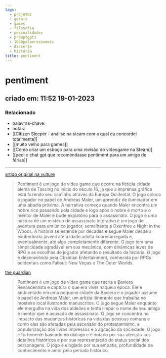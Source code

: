 ```yaml
---
tags:
  - projetos
  - gerais
  - games
  - filosofia
  - pessoalidades
  - promptgpt3
  - 1000palavrasoumais
  - disserte
  - história
title: pentiment
---
```


# pentiment

## criado em: 11:52 19-01-2023

### Relacionado

- palavras-chave: 
- notas: 
- [[Citizen Sleeper - análise na steam com a qual eu concordei totalmente]]
- [[muito velho para games]]
- [[Como criar um esboço para uma revisão do videogame na Steam]]
- [[pedi o chat gpt que recomendasse pentiment para um amigo de férias]]
---

[artigo original na vulture](https://www.vulture.com/2022/11/pentiment-review-xbox.html)

>Pentiment é um jogo de vídeo game que ocorre na fictícia cidade alemã de Tassing no início do século 16, já que a imprensa gráfica está fazendo seu caminho através da Europa Ocidental. O jogo coloca o jogador no papel de Andreas Maler, um aprendiz de iluminador em uma abadia próxima. A narrativa começa quando Maler encontra um nobre rico passando pela cidade e logo após o nobre é morto e o mentor de Maler é bode expiatório para o assassinato. O jogo é uma mistura de um mistério de assassinato interativo e um jogo de aventura para um único jogador, semelhante a Oxenfree e Night in the Woods. A história se estende por décadas e segue Maler desde a exuberância juvenil até a idade adulta sobrecarregada e, eventualmente, até algo completamente diferente. O jogo tem uma simplicidade agradável em sua mecânica, com dinâmicas leves de RPG e as escolhas do jogador afetando o resultado da história. O jogo é desenvolvido pela Obsidian Entertainment, conhecida por RPGs ocidentais como Fallout: New Vegas e The Outer Worlds.

[the guardian](https://www.theguardian.com/games/2022/nov/14/pentiment-review-a-renaissance-mystery-with-an-eye-for-historical-detail)

>Pentiment é um jogo de vídeo game que recria a Baviera Renascentista e captura o que era viver naquela época. Ele é ambientado em uma pequena cidade da Baviera e o jogador assume o papel de Andreas Maler, um artista itinerante que trabalha no mosteiro local ilustrando manuscritos. O jogo segue Maler enquanto ele mergulha na vida dos aldeões e tenta limpar o nome de seu amigo e mentor que é acusado de assassinato. O jogo se concentra no impacto das mudanças históricas na vida das pessoas comuns e como elas são afetadas pela ascensão do protestantismo, a popularização dos livros impressos e a agitação da sociedade. O jogo é fortemente baseado no diálogo e é notado por sua atenção aos detalhes históricos e por sua representação do status social dos personagens. O jogo é elogiado por sua empatia, profundidade de conhecimento e amor pelo período histórico.

